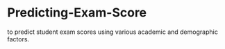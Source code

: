 # Predicting-Exam-Score
 to predict student exam scores using various academic and demographic factors.
